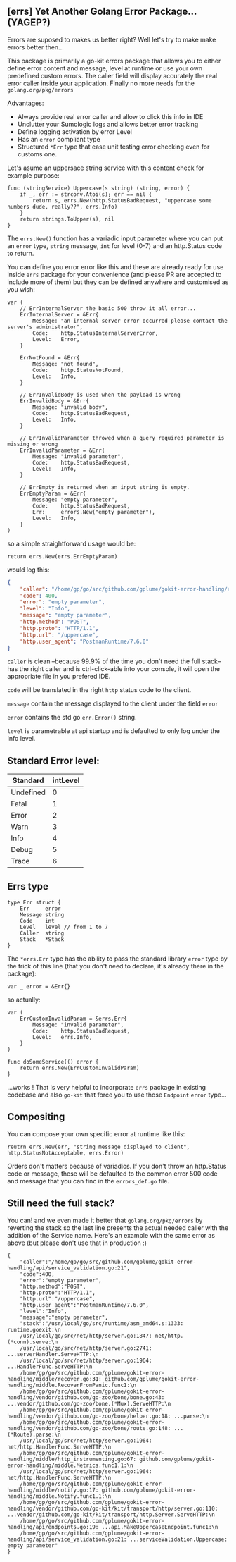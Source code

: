 ## [errs] Yet Another Golang Error Package... (YAGEP?)

Errors are suposed to makes us better right? Well let's try to make make errors better then...

This package is primarily a go-kit errors package that allows you to either define error content and message, level at runtime or use your own predefined custom errors. The caller field will display accurately the real error caller inside your application. Finally no more needs for the `golang.org/pkg/errors`

Advantages:
- Always provide real error caller and allow to click this info in IDE
- Unclutter your Sumologic logs and allows better error tracking
- Define logging activation by error Level
- Has an `error` compliant type
- Structured `*Err` type that ease unit testing error checking even for customs one.

Let's asume an uppersace string service with this content check for example purpose:
```
func (stringService) Uppercase(s string) (string, error) {
	if _, err := strconv.Atoi(s); err == nil {
		return s, errs.New(http.StatusBadRequest, "uppercase some numbers dude, really??", errs.Info)
	}
    return strings.ToUpper(s), nil
}
```
The `errs.New()` function has a variadic input parameter where you can put an `error` type, `string` message, `int` for level (0-7) and an http.Status code to return.

You can define you error error like this and these are already ready for use inside `errs` package for your convenience (and please PR are accepted to include more of them) but they can be defined anywhere and customised as you wish:
```
var (
	// ErrInternalServer the basic 500 throw it all error...
	ErrInternalServer = &Err{
		Message: "an internal server error occurred please contact the server's administrator",
		Code:    http.StatusInternalServerError,
		Level:   Error,
	}

	ErrNotFound = &Err{
		Message: "not found",
		Code:    http.StatusNotFound,
		Level:   Info,
	}

	// ErrInvalidBody is used when the payload is wrong
	ErrInvalidBody = &Err{
		Message: "invalid body",
		Code:    http.StatusBadRequest,
		Level:   Info,
	}

	// ErrInvalidParameter throwed when a query required parameter is missing or wrong
	ErrInvalidParameter = &Err{
		Message: "invalid parameter",
		Code:    http.StatusBadRequest,
		Level:   Info,
	}

	// ErrEmpty is returned when an input string is empty.
	ErrEmptyParam = &Err{
		Message: "empty parameter",
		Code:    http.StatusBadRequest,
		Err:     errors.New("empty parameter"),
		Level:   Info,
	}
)
```

so a simple straightforward usage would be:
```
return errs.New(errs.ErrEmptyParam)
```
would log this:
```json
{
    "caller": "/home/gp/go/src/github.com/gplume/gokit-error-handling/api/service_validation.go:21",
    "code": 400,
    "error": "empty parameter",
    "level": "Info",
    "message": "empty parameter",
    "http.method": "POST",
    "http.proto": "HTTP/1.1",
    "http.url": "/uppercase",
    "http.user_agent": "PostmanRuntime/7.6.0"
}
```
`caller` is clean –because 99.9% of the time you don't need the full stack– has the right caller and is ctrl-click-able into your console, it will open the appropriate file in you prefered IDE.

`code` will be translated in the right `http` status code to the client.

`message` contain the message displayed to the client under the field `error`

`error` contains the std go `err.Error()` string.

`level` is parametrable at api startup and is defaulted to only log under the Info level.


## Standard Error level:
| Standard | intLevel |
|----------|----------|
| Undefined | 0 |
| Fatal 	| 1 |
| Error 	| 2 |
| Warn      | 3 |
| Info 	    | 4 |
| Debug 	| 5 |
| Trace 	| 6 |


## Errs type
```
type Err struct {
	Err     error
	Message string
	Code    int
	Level   level // from 1 to 7
	Caller  string
	Stack   *Stack
}
```

The `*errs.Err` type has the ability to pass the standard library `error` type by the trick of this line (that you don't need to declare, it's already there in the package): 
```
var _ error = &Err{}
```

so actually:

```
var (
    ErrCustomInvalidParam = &errs.Err{
        Message: "invalid parameter",
        Code:    http.StatusBadRequest,
        Level:   errs.Info,
    }
)

func doSomeService(() error {
    return errs.New(ErrCustomInvalidParam)
}

```
...works !
That is very helpful to incorporate `errs` package in existing codebase and also `go-kit` that force you to use those `Endpoint` `error` type...


## Compositing

You can compose your own specific error at runtime like this:

```
reutrn errs.New(err, "string message displayed to client", http.StatusNotAcceptable, errs.Error)

```
Orders don't matters because of variadics. If you don't throw an http.Status code or message, these will be defaulted to the common error 500 code and message that you can finc in the `errors_def.go` file.


## Still need the full stack?
You can! and we even made it better that `golang.org/pkg/errors` by reverting the stack so the last line presents the actual needed caller with the addition of the Service name. Here's an example with the same error as above (but please don't use that in production :)

```
{
    "caller":"/home/gp/go/src/github.com/gplume/gokit-error-handling/api/service_validation.go:21",
    "code":400,
    "error":"empty parameter",
    "http.method":"POST",
    "http.proto":"HTTP/1.1",
    "http.url":"/uppercase",
    "http.user_agent":"PostmanRuntime/7.6.0",
    "level":"Info",
    "message":"empty parameter",
    "stack":"/usr/local/go/src/runtime/asm_amd64.s:1333: runtime.goexit:\n
    /usr/local/go/src/net/http/server.go:1847: net/http.(*conn).serve:\n
    /usr/local/go/src/net/http/server.go:2741: ...serverHandler.ServeHTTP:\n
    /usr/local/go/src/net/http/server.go:1964: ...HandlerFunc.ServeHTTP:\n
    /home/gp/go/src/github.com/gplume/gokit-error-handling/middle/recover.go:31: github.com/gplume/gokit-error-handling/middle.RecoverFromPanic.func1:\n
    /home/gp/go/src/github.com/gplume/gokit-error-handling/vendor/github.com/go-zoo/bone/bone.go:43: ...vendor/github.com/go-zoo/bone.(*Mux).ServeHTTP:\n
    /home/gp/go/src/github.com/gplume/gokit-error-handling/vendor/github.com/go-zoo/bone/helper.go:18: ...parse:\n
    /home/gp/go/src/github.com/gplume/gokit-error-handling/vendor/github.com/go-zoo/bone/route.go:148: ...(*Route).parse:\n
    /usr/local/go/src/net/http/server.go:1964: net/http.HandlerFunc.ServeHTTP:\n
    /home/gp/go/src/github.com/gplume/gokit-error-handling/middle/http_instrumenting.go:67: github.com/gplume/gokit-error-handling/middle.Metrics.func1.1:\n
    /usr/local/go/src/net/http/server.go:1964: net/http.HandlerFunc.ServeHTTP:\n
    /home/gp/go/src/github.com/gplume/gokit-error-handling/middle/notify.go:17: github.com/gplume/gokit-error-handling/middle.Notify.func1.1:\n
    /home/gp/go/src/github.com/gplume/gokit-error-handling/vendor/github.com/go-kit/kit/transport/http/server.go:110: ...vendor/github.com/go-kit/kit/transport/http.Server.ServeHTTP:\n
    /home/gp/go/src/github.com/gplume/gokit-error-handling/api/endpoints.go:19: ...api.MakeUppercaseEndpoint.func1:\n
    /home/gp/go/src/github.com/gplume/gokit-error-handling/api/service_validation.go:21: ...serviceValidation.Uppercase: empty parameter"
}
```